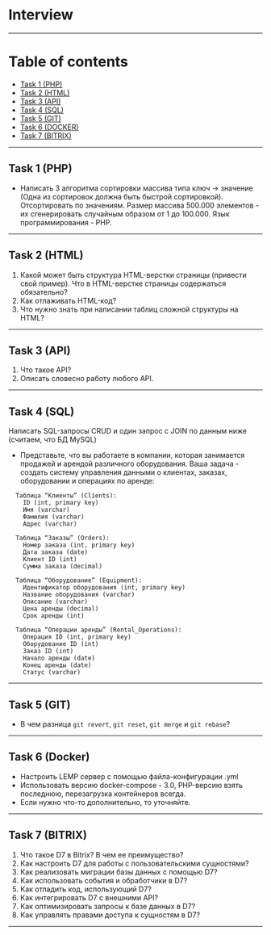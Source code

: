 # Interview
---

# Table of contents

- [Task 1 (PHP)](#task-1-php)
- [Task 2 (HTML)](#task-2-html)
- [Task 3 (API)](#task-3-api)
- [Task 4 (SQL)](#task-4-sql)
- [Task 5 (GIT)](#task-5-git)
- [Task 6 (DOCKER)](#task-6-docker)
- [Task 7 (BITRIX)](#task-7-bitrix)

___

## Task 1 (PHP)
 - Написать 3 алгоритма сортировки массива типа ключ -> значение (Одна из сортировок должна быть быстрой сортировкой). Отсортировать по значениям. Размер массива 500.000 элементов - их сгенерировать случайным образом от 1 до 100.000. Язык программирования - PHP.

___

## Task 2 (HTML)
  1. Какой может быть структура HTML-верстки страницы (привести свой пример). Что в HTML-верстке страницы содержаться обязательно?
  2. Как отлаживать HTML-код?
  3. Что нужно знать при написании таблиц сложной структуры на HTML?

___

## Task 3 (API)
  1. Что такое API?
  2. Описать словесно работу любого API.

___

## Task 4 (SQL)
  Написать SQL-запросы CRUD и один запрос с JOIN по данным ниже (считаем, что БД MySQL)
  - Представьте, что вы работаете в компании, которая занимается продажей и арендой различного оборудования. Ваша задача - создать систему управления данными о клиентах, заказах, оборудовании и операциях по аренде:
  ```
    Таблица “Клиенты” (Clients):
      ID (int, primary key)
      Имя (varchar)
      Фамилия (varchar)
      Адрес (varchar)
  ```
  ```  
    Таблица “Заказы” (Orders):
      Номер заказа (int, primary key)
      Дата заказа (date)
      Клиент ID (int)
      Сумма заказа (decimal)
  ```
  ```
    Таблица “Оборудование” (Equipment):
      Идентификатор оборудования (int, primary key)
      Название оборудования (varchar)
      Описание (varchar)
      Цена аренды (decimal)
      Срок аренды (int)
  ```
  ```
    Таблица “Операции аренды” (Rental_Operations):
      Операция ID (int, primary key)
      Оборудование ID (int)
      Заказ ID (int)
      Начало аренды (date)
      Конец аренды (date)
      Статус (varchar)
  ```

___

## Task 5 (GIT)
  - В чем разница `git revert`, `git reset`, `git merge` и `git rebase`?

___

## Task 6 (Docker)
  - Настроить LEMP сервер с помощью файла-конфигурации .yml
  - Использовать версию docker-compose - 3.0, PHP-версию взять последнюю, перезагрузка контейнеров всегда.
  - Если нужно что-то дополнительно, то уточняйте.

___

## Task 7 (BITRIX)
  1. Что такое D7 в Bitrix? В чем ее преимущество?
  2. Как настроить D7 для работы с пользовательскими сущностями?
  3. Как реализовать миграции базы данных с помощью D7?
  4. Как использовать события и обработчики в D7?
  5. Как отладить код, использующий D7?
  6. Как интегрировать D7 с внешними API?
  7. Как оптимизировать запросы к базе данных в D7?
  8. Как управлять правами доступа к сущностям в D7?

___
